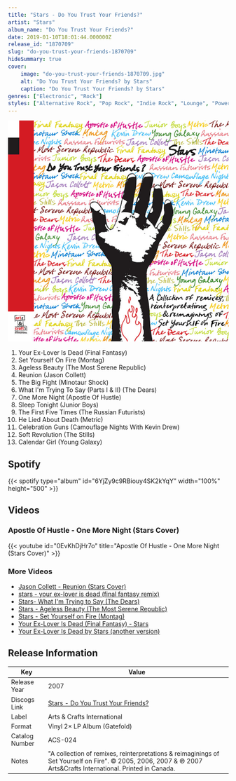 ```yaml
---
title: "Stars - Do You Trust Your Friends?"
artist: "Stars"
album_name: "Do You Trust Your Friends?"
date: 2019-01-10T18:01:44.000000Z
release_id: "1870709"
slug: "do-you-trust-your-friends-1870709"
hideSummary: true
cover:
    image: "do-you-trust-your-friends-1870709.jpg"
    alt: "Do You Trust Your Friends? by Stars"
    caption: "Do You Trust Your Friends? by Stars"
genres: ["Electronic", "Rock"]
styles: ["Alternative Rock", "Pop Rock", "Indie Rock", "Lounge", "Power Pop", "Downtempo"]
---
```


![Do You Trust Your Friends? by Stars](do-you-trust-your-friends-1870709.jpg)

<!-- section break -->

1. Your Ex-Lover Is Dead (Final Fantasy)
2. Set Yourself On Fire (Montag)
3. Ageless Beauty (The Most Serene Republic)
4. Reunion (Jason Collett)
5. The Big Fight (Minotaur Shock)
6. What I'm Trying To Say (Parts I & II) (The Dears)
7. One More Night (Apostle Of Hustle)
8. Sleep Tonight (Junior Boys)
9. The First Five Times (The Russian Futurists)
10. He Lied About Death (Metric)
11. Celebration Guns (Camouflage Nights With Kevin Drew)
12. Soft Revolution (The Stills)
13. Calendar Girl (Young Galaxy)

<!-- section break -->


## Spotify
{{< spotify type="album" id="6YjZy9c9RBiouy4SK2kYqY" width="100%" height="500" >}}



## Videos
### Apostle Of Hustle - One More Night (Stars Cover)
{{< youtube id="0EvKhDjHr7o" title="Apostle Of Hustle - One More Night (Stars Cover)" >}}<br>

### More Videos

- [Jason Collett - Reunion (Stars Cover)](https://www.youtube.com/watch?v=Y-IM3LZrdrU)
- [stars - your ex-lover is dead (final fantasy remix)](https://www.youtube.com/watch?v=_WROUOOtC7U)
- [Stars- What I'm Trying to Say (The Dears)](https://www.youtube.com/watch?v=IZQXp2yn0Jg)
- [Stars - Ageless Beauty (The Most Serene Republic)](https://www.youtube.com/watch?v=rHm1tkrK1iw)
- [Stars - Set Yourself on Fire (Montag)](https://www.youtube.com/watch?v=IpSRckfN-zc)
- [Your Ex-Lover Is Dead (Final Fantasy) - Stars](https://www.youtube.com/watch?v=UeHRceDk_e8)
- [Your Ex-Lover Is Dead by Stars (another version)](https://www.youtube.com/watch?v=x4cZyF2i5yw)


## Release Information
|  Key           | Value                                                |
| ---------------| ---------------------------------------------------- |
| Release Year   | 2007                                   |
| Discogs Link   | [Stars - Do You Trust Your Friends?](https://www.discogs.com/release/1870709-Stars-Do-You-Trust-Your-Friends) |
| Label          | Arts & Crafts International |
| Format         | Vinyl 2× LP Album (Gatefold) |
| Catalog Number | ACS-024 |
| Notes | "A collection of remixes, reinterpretations & reimaginings of Set Yourself on Fire".     © 2005, 2006, 2007 & ℗ 2007 Arts&Crafts International.   Printed in Canada.  |